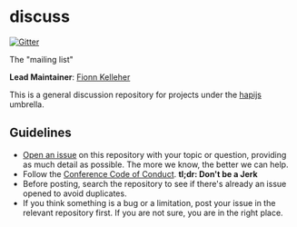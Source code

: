 discuss
=======

[![Gitter](https://badges.gitter.im/Join%20Chat.svg)](https://gitter.im/hapijs/discuss?utm_source=badge&utm_medium=badge&utm_campaign=pr-badge&utm_content=badge)

The "mailing list"

**Lead Maintainer**: [Fionn Kelleher](https://github.com/expr)

This is a general discussion repository for projects under the [hapijs](https://github.com/hapijs) umbrella.

## Guidelines

* [Open an issue](https://github.com/hapijs/discuss/issues/new) on this repository with your topic or question, providing as much detail as possible. The more we know, the better we can help.
* Follow the [Conference Code of Conduct](http://confcodeofconduct.com). **tl;dr: Don't be a Jerk**
* Before posting, search the repository to see if there's already an issue opened to avoid duplicates.
* If you think something is a bug or a limitation, post your issue in the relevant repository first. If you are not sure, you are in the right place.
